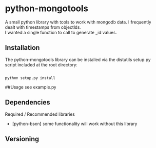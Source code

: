 # python-mongotools
A small python library with tools to work with mongodb data.  I frequently dealt with timestamps from objectIds.  
I wanted a single function to call to generate _id values.


## Installation

The python-mongotools library can be installed via the distutils setup.py script
included at the root directory:

<code>
python setup.py install
</code>

##Usage
see example.py

## Dependencies

Required / Recommended libraries
* [python-bson] some functionality will work without this library


## Versioning


